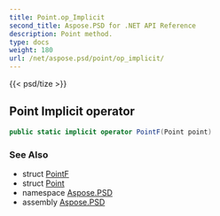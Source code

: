 ```yaml
---
title: Point.op_Implicit
second_title: Aspose.PSD for .NET API Reference
description: Point method. 
type: docs
weight: 180
url: /net/aspose.psd/point/op_implicit/
---
```

{{< psd/tize >}}
## Point Implicit operator

```csharp
public static implicit operator PointF(Point point)
```

### See Also

* struct [PointF](../../pointf/)
* struct [Point](../)
* namespace [Aspose.PSD](../../point/)
* assembly [Aspose.PSD](../../../)


